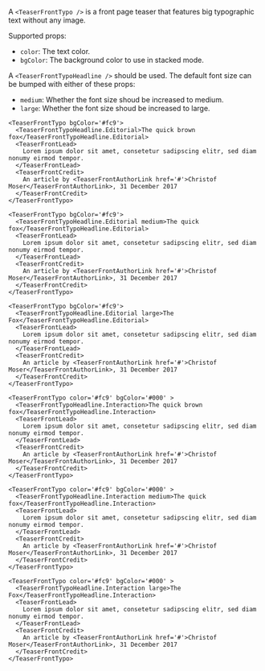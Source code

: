 A `<TeaserFrontTypo />` is a front page teaser that features big typographic text without any image.

Supported props:
- `color`: The text color.
- `bgColor`: The background color to use in stacked mode.

A `<TeaserFrontTypoHeadline />` should be used. The default font size can be bumped with either of these props:
- `medium`: Whether the font size shoud be increased to medium.
- `large`: Whether the font size shoud be increased to large.

```react
<TeaserFrontTypo bgColor='#fc9'>
  <TeaserFrontTypoHeadline.Editorial>The quick brown fox</TeaserFrontTypoHeadline.Editorial>
  <TeaserFrontLead>
    Lorem ipsum dolor sit amet, consetetur sadipscing elitr, sed diam nonumy eirmod tempor.
  </TeaserFrontLead>
  <TeaserFrontCredit>
    An article by <TeaserFrontAuthorLink href='#'>Christof Moser</TeaserFrontAuthorLink>, 31 December 2017
  </TeaserFrontCredit>
</TeaserFrontTypo>
```

```react
<TeaserFrontTypo bgColor='#fc9'>
  <TeaserFrontTypoHeadline.Editorial medium>The quick fox</TeaserFrontTypoHeadline.Editorial>
  <TeaserFrontLead>
    Lorem ipsum dolor sit amet, consetetur sadipscing elitr, sed diam nonumy eirmod tempor.
  </TeaserFrontLead>
  <TeaserFrontCredit>
    An article by <TeaserFrontAuthorLink href='#'>Christof Moser</TeaserFrontAuthorLink>, 31 December 2017
  </TeaserFrontCredit>
</TeaserFrontTypo>
```

```react
<TeaserFrontTypo bgColor='#fc9'>
  <TeaserFrontTypoHeadline.Editorial large>The Fox</TeaserFrontTypoHeadline.Editorial>
  <TeaserFrontLead>
    Lorem ipsum dolor sit amet, consetetur sadipscing elitr, sed diam nonumy eirmod tempor.
  </TeaserFrontLead>
  <TeaserFrontCredit>
    An article by <TeaserFrontAuthorLink href='#'>Christof Moser</TeaserFrontAuthorLink>, 31 December 2017
  </TeaserFrontCredit>
</TeaserFrontTypo>
```

```react
<TeaserFrontTypo color='#fc9' bgColor='#000' >
  <TeaserFrontTypoHeadline.Interaction>The quick brown fox</TeaserFrontTypoHeadline.Interaction>
  <TeaserFrontLead>
    Lorem ipsum dolor sit amet, consetetur sadipscing elitr, sed diam nonumy eirmod tempor.
  </TeaserFrontLead>
  <TeaserFrontCredit>
    An article by <TeaserFrontAuthorLink href='#'>Christof Moser</TeaserFrontAuthorLink>, 31 December 2017
  </TeaserFrontCredit>
</TeaserFrontTypo>
```

```react
<TeaserFrontTypo color='#fc9' bgColor='#000' >
  <TeaserFrontTypoHeadline.Interaction medium>The quick fox</TeaserFrontTypoHeadline.Interaction>
  <TeaserFrontLead>
    Lorem ipsum dolor sit amet, consetetur sadipscing elitr, sed diam nonumy eirmod tempor.
  </TeaserFrontLead>
  <TeaserFrontCredit>
    An article by <TeaserFrontAuthorLink href='#'>Christof Moser</TeaserFrontAuthorLink>, 31 December 2017
  </TeaserFrontCredit>
</TeaserFrontTypo>
```

```react
<TeaserFrontTypo color='#fc9' bgColor='#000' >
  <TeaserFrontTypoHeadline.Interaction large>The Fox</TeaserFrontTypoHeadline.Interaction>
  <TeaserFrontLead>
    Lorem ipsum dolor sit amet, consetetur sadipscing elitr, sed diam nonumy eirmod tempor.
  </TeaserFrontLead>
  <TeaserFrontCredit>
    An article by <TeaserFrontAuthorLink href='#'>Christof Moser</TeaserFrontAuthorLink>, 31 December 2017
  </TeaserFrontCredit>
</TeaserFrontTypo>
```
